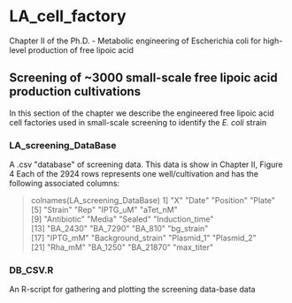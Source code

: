 # LA_cell_factory
Chapter II of the Ph.D. - Metabolic engineering of Escherichia coli for high-level production of free lipoic acid


## Screening of ~3000 small-scale free lipoic acid production cultivations
In this section of the chapter we describe the engineered free lipoic acid cell factories used in small-scale screening to identify the _E. coli_ strain
### LA_screening_DataBase
A .csv "database" of screening data. This data is show in Chapter II, Figure 4
Each of the 2924 rows represents one well/cultivation and has the following associated columns:

>colnames(LA_screening_DataBase)
1] "X"                 "Date"              "Position"          "Plate"            
 [5] "Strain"            "Rep"               "IPTG_uM"           "aTet_nM"          
 [9] "Antibiotic"        "Media"             "Sealed"            "Induction_time"   
[13] "BA_2430"           "BA_7290"           "BA_810"            "bg_strain"        
[17] "IPTG_mM"           "Background_strain" "Plasmid_1"         "Plasmid_2"        
[21] "Rha_mM"            "BA_1250"           "BA_21870"          "max_titer"     


### DB_CSV.R
An R-script for gathering and plotting the screening data-base data
